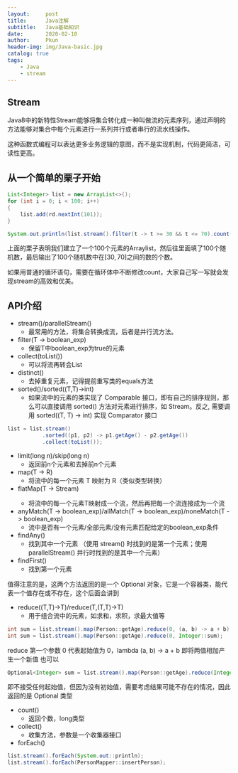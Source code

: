 ```yaml
---
layout:     post
title:      Java注解
subtitle:   Java基础知识
date:       2020-02-10
author:     Pkun
header-img: img/Java-basic.jpg
catalog: true
tags:
    - Java
    - stream
---
```


## Stream

Java8中的新特性Stream能够将集合转化成一种叫做流的元素序列，通过声明的方法能够对集合中每个元素进行一系列并行或者串行的流水线操作。

这种函数式编程可以表达更多业务逻辑的意图，而不是实现机制，代码更简洁，可读性更高。

## 从一个简单的栗子开始

```java
List<Integer> list = new ArrayList<>();
for (int i = 0; i < 100; i++) 
{
    list.add(rd.nextInt(101));
}

System.out.println(list.stream().filter(t -> t >= 30 && t <= 70).count());
```

上面的栗子表明我们建立了一个100个元素的Arraylist，然后往里面填了100个随机数，最后输出了100个随机数中在$[30,70]$之间的数的个数。

如果用普通的循环语句，需要在循环体中不断修改count，大家自己写一写就会发现stream的高效和优美。

## API介绍

- stream()/parallelStream()
    - 最常用的方法，将集合转换成流，后者是并行流方法。
- filter(T -> boolean_exp)
    - 保留T中boolean_exp为true的元素
- collect(toList())
    - 可以将流再转会List
- distinct()
    - 去掉重复元素，记得提前重写类的equals方法
- sorted()/sorted((T,T)->int)
    - 如果流中的元素的类实现了 Comparable 接口，即有自己的排序规则，那么可以直接调用 sorted() 方法对元素进行排序，如 Stream<Integer>。反之, 需要调用 sorted((T, T) -> int) 实现 Comparator 接口
```java
list = list.stream()
           .sorted((p1, p2) -> p1.getAge() - p2.getAge())
           .collect(toList());
```
- limit(long n)/skip(long n)
    - 返回前n个元素和去掉前n个元素
- map(T -> R)
    - 将流中的每一个元素 T 映射为 R（类似类型转换）
- flatMap(T -> Stream<R>)
    - 将流中的每一个元素T映射成一个流，然后再把每一个流连接成为一个流
- anyMatch(T -> boolean_exp)/allMatch(T -> boolean_exp)/noneMatch(T -> boolean_exp)
    - 流中是否有一个元素/全部元素/没有元素匹配给定的boolean_exp条件
- findAny()
    - 找到其中一个元素 （使用 stream() 时找到的是第一个元素；使用 parallelStream() 并行时找到的是其中一个元素）
- findFirst()
    - 找到第一个元素

值得注意的是，这两个方法返回的是一个 Optional<T> 对象，它是一个容器类，能代表一个值存在或不存在，这个后面会讲到

- reduce((T,T)->T)/reduce(T,(T,T)->T)
    - 用于组合流中的元素，如求和，求积，求最大值等
```java
int sum = list.stream().map(Person::getAge).reduce(0, (a, b) -> a + b);
int sum = list.stream().map(Person::getAge).reduce(0, Integer::sum);
```
reduce 第一个参数 0 代表起始值为 0，lambda (a, b) -> a + b 即将两值相加产生一个新值
也可以
```java
Optional<Integer> sum = list.stream().map(Person::getAge).reduce(Integer::sum);
```

即不接受任何起始值，但因为没有初始值，需要考虑结果可能不存在的情况，因此返回的是 Optional 类型

- count()
    - 返回个数，long类型
- collect()
    - 收集方法，参数是一个收集器接口
- forEach()
```java
list.stream().forEach(System.out::println);
list.stream().forEach(PersonMapper::insertPerson);
```